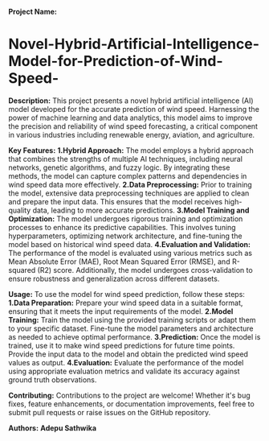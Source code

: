 **Project Name:**
# Novel-Hybrid-Artificial-Intelligence-Model-for-Prediction-of-Wind-Speed-
**Description:**
This project presents a novel hybrid artificial intelligence (AI) model developed for the accurate prediction of wind speed. Harnessing the power of machine learning and data analytics, this model aims to improve the precision and reliability of wind speed forecasting, a critical component in various industries including renewable energy, aviation, and agriculture.

**Key Features:**
**1.Hybrid Approach:** The model employs a hybrid approach that combines the strengths of multiple AI techniques, including neural networks, genetic algorithms, and fuzzy logic. By integrating these methods, the model can capture complex patterns and dependencies in wind speed data more effectively.
**2.Data Preprocessing:** Prior to training the model, extensive data preprocessing techniques are applied to clean and prepare the input data. This ensures that the model receives high-quality data, leading to more accurate predictions.
**3.Model Training and Optimization:** The model undergoes rigorous training and optimization processes to enhance its predictive capabilities. This involves tuning hyperparameters, optimizing network architecture, and fine-tuning the model based on historical wind speed data.
**4.Evaluation and Validation:** The performance of the model is evaluated using various metrics such as Mean Absolute Error (MAE), Root Mean Squared Error (RMSE), and R-squared (R2) score. Additionally, the model undergoes cross-validation to ensure robustness and generalization across different datasets.

**Usage:**
To use the model for wind speed prediction, follow these steps:
**1.Data Preparation:** Prepare your wind speed data in a suitable format, ensuring that it meets the input requirements of the model.
**2.Model Training:** Train the model using the provided training scripts or adapt them to your specific dataset. Fine-tune the model parameters and architecture as needed to achieve optimal performance.
**3.Prediction:** Once the model is trained, use it to make wind speed predictions for future time points. Provide the input data to the model and obtain the predicted wind speed values as output.
**4.Evaluation:** Evaluate the performance of the model using appropriate evaluation metrics and validate its accuracy against ground truth observations.

**Contributing:**
Contributions to the project are welcome! Whether it's bug fixes, feature enhancements, or documentation improvements, feel free to submit pull requests or raise issues on the GitHub repository.

**Authors:**
**Adepu Sathwika**



